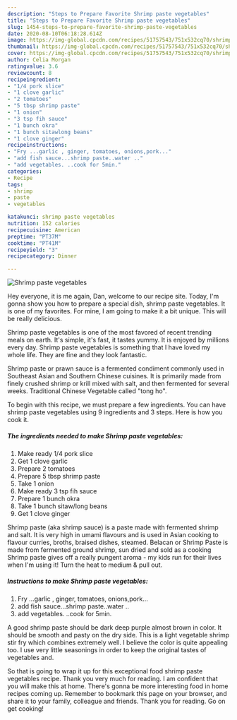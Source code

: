 ```yaml
---
description: "Steps to Prepare Favorite Shrimp paste vegetables"
title: "Steps to Prepare Favorite Shrimp paste vegetables"
slug: 1454-steps-to-prepare-favorite-shrimp-paste-vegetables
date: 2020-08-10T06:18:28.614Z
image: https://img-global.cpcdn.com/recipes/51757543/751x532cq70/shrimp-paste-vegetables-recipe-main-photo.jpg
thumbnail: https://img-global.cpcdn.com/recipes/51757543/751x532cq70/shrimp-paste-vegetables-recipe-main-photo.jpg
cover: https://img-global.cpcdn.com/recipes/51757543/751x532cq70/shrimp-paste-vegetables-recipe-main-photo.jpg
author: Celia Morgan
ratingvalue: 3.6
reviewcount: 8
recipeingredient:
- "1/4 pork slice"
- "1 clove garlic"
- "2 tomatoes"
- "5 tbsp shrimp paste"
- "1 onion"
- "3 tsp fih sauce"
- "1 bunch okra"
- "1 bunch sitawlong beans"
- "1 clove ginger"
recipeinstructions:
- "Fry ...garlic , ginger, tomatoes, onions,pork..."
- "add fish sauce...shrimp paste..water .."
- "add vegetables. ..cook for 5min."
categories:
- Recipe
tags:
- shrimp
- paste
- vegetables

katakunci: shrimp paste vegetables 
nutrition: 152 calories
recipecuisine: American
preptime: "PT37M"
cooktime: "PT41M"
recipeyield: "3"
recipecategory: Dinner

---
```



![Shrimp paste vegetables](https://img-global.cpcdn.com/recipes/51757543/751x532cq70/shrimp-paste-vegetables-recipe-main-photo.jpg)

Hey everyone, it is me again, Dan, welcome to our recipe site. Today, I'm gonna show you how to prepare a special dish, shrimp paste vegetables. It is one of my favorites. For mine, I am going to make it a bit unique. This will be really delicious.

Shrimp paste vegetables is one of the most favored of recent trending meals on earth. It's simple, it's fast, it tastes yummy. It is enjoyed by millions every day. Shrimp paste vegetables is something that I have loved my whole life. They are fine and they look fantastic.

Shrimp paste or prawn sauce is a fermented condiment commonly used in Southeast Asian and Southern Chinese cuisines. It is primarily made from finely crushed shrimp or krill mixed with salt, and then fermented for several weeks. Traditional Chinese Vegetable called &#34;tong ho&#34;.


To begin with this recipe, we must prepare a few ingredients. You can have shrimp paste vegetables using 9 ingredients and 3 steps. Here is how you cook it.

<!--inarticleads1-->

##### The ingredients needed to make Shrimp paste vegetables:

1. Make ready 1/4 pork slice
1. Get 1 clove garlic
1. Prepare 2 tomatoes
1. Prepare 5 tbsp shrimp paste
1. Take 1 onion
1. Make ready 3 tsp fih sauce
1. Prepare 1 bunch okra
1. Take 1 bunch sitaw/long beans
1. Get 1 clove ginger


Shrimp paste (aka shrimp sauce) is a paste made with fermented shrimp and salt. It is very high in umami flavours and is used in Asian cooking to flavour curries, broths, braised dishes, steamed. Belacan or Shrimp Paste is made from fermented ground shrimp, sun dried and sold as a cooking Shrimp paste gives off a really pungent aroma - my kids run for their lives when I&#39;m using it! Turn the heat to medium &amp; pull out. 

<!--inarticleads2-->

##### Instructions to make Shrimp paste vegetables:

1. Fry ...garlic , ginger, tomatoes, onions,pork...
1. add fish sauce...shrimp paste..water ..
1. add vegetables. ..cook for 5min.


A good shrimp paste should be dark deep purple almost brown in color. It should be smooth and pasty on the dry side. This is a light vegetable shrimp stir fry which combines extremely well. I believe the color is quite appealing too. I use very little seasonings in order to keep the original tastes of vegetables and. 

So that is going to wrap it up for this exceptional food shrimp paste vegetables recipe. Thank you very much for reading. I am confident that you will make this at home. There's gonna be more interesting food in home recipes coming up. Remember to bookmark this page on your browser, and share it to your family, colleague and friends. Thank you for reading. Go on get cooking!
